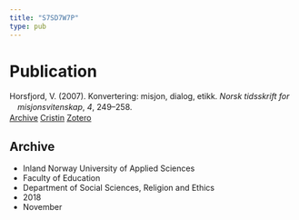 ```yaml
---
title: "S7SD7W7P"
type: pub
---
```

<h1>Publication</h1>
<article id="csl-bib-container-S7SD7W7P" class="csl-bib-container">
  <div class="csl-bib-body" style="line-height: 1.35; padding-left: 1em; text-indent:-1em;">
  <div class="csl-entry">Horsfjord, V. (2007). Konvertering: misjon, dialog, etikk. <i>Norsk tidsskrift for misjonsvitenskap</i>, <i>4</i>, 249&#x2013;258.</div>
</div>
  <div class="csl-bib-buttons">
    <a href="#taxonomy-article-S7SD7W7P" class="csl-bib-button">Archive</a>
    <a href="https://app.cristin.no/results/show.jsf?id=1626811" alt="Cristin URL" class="csl-bib-button">Cristin</a>
    <a href="http://zotero.org/groups/5402882/items/S7SD7W7P" alt="Zotero URL" class="csl-bib-button">Zotero</a>
  </div>
  <div id="csl-bib-meta-container-S7SD7W7P"></div>
</article>
<div id="csl-bib-meta-S7SD7W7P" class="csl-bib-meta">
  <article id="taxonomy-article-S7SD7W7P" class="taxonomy-article">
    <h1>Archive</h1>
    <ul>
      <li>Inland Norway University of Applied Sciences</li>
      <li>Faculty of Education</li>
      <li>Department of Social Sciences, Religion and Ethics</li>
      <li>2018</li>
      <li>November</li>
    </ul>
  </article>
</div>

